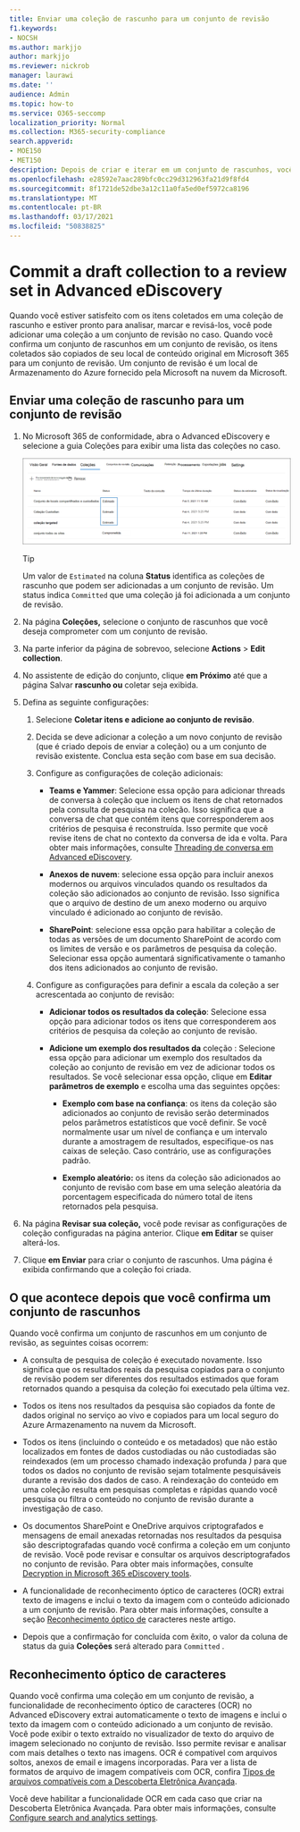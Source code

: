 ```yaml
---
title: Enviar uma coleção de rascunho para um conjunto de revisão
f1.keywords:
- NOCSH
ms.author: markjjo
author: markjjo
ms.reviewer: nickrob
manager: laurawi
ms.date: ''
audience: Admin
ms.topic: how-to
ms.service: O365-seccomp
localization_priority: Normal
ms.collection: M365-security-compliance
search.appverid:
- MOE150
- MET150
description: Depois de criar e iterar em um conjunto de rascunhos, você pode confirma-lo em um conjunto de revisão. Quando você confirma um conjunto de rascunhos, os itens coletados são adicionados ao conjunto de revisão no caso. Depois que os itens coletados estão no conjunto de revisão, você pode analisar, revisar e exportá-los.
ms.openlocfilehash: e28592e7aac289bfc0cc29d312963fa21d9f8fd4
ms.sourcegitcommit: 8f1721de52dbe3a12c11a0fa5ed0ef5972ca8196
ms.translationtype: MT
ms.contentlocale: pt-BR
ms.lasthandoff: 03/17/2021
ms.locfileid: "50838825"
---
```

# <a name="commit-a-draft-collection-to-a-review-set-in-advanced-ediscovery"></a>Commit a draft collection to a review set in Advanced eDiscovery

Quando você estiver satisfeito com os itens coletados em uma coleção de rascunho e estiver pronto para analisar, marcar e revisá-los, você pode adicionar uma coleção a um conjunto de revisão no caso. Quando você confirma um conjunto de rascunhos em um conjunto de revisão, os itens coletados são copiados de seu local de conteúdo original em Microsoft 365 para um conjunto de revisão. Um conjunto de revisão é um local de Armazenamento do Azure fornecido pela Microsoft na nuvem da Microsoft.

## <a name="commit-a-draft-collection-to-a-review-set"></a>Enviar uma coleção de rascunho para um conjunto de revisão

1. No Microsoft 365 de conformidade, abra o Advanced eDiscovery e selecione a  guia Coleções para exibir uma lista das coleções no caso.

   ![Lista de coleções em um caso](../media/CommitDraftCollections1.png)

   > [!TIP]
   > Um valor de `Estimated` na coluna **Status** identifica as coleções de rascunho que podem ser adicionadas a um conjunto de revisão. Um status indica `Committed` que uma coleção já foi adicionada a um conjunto de revisão.

2. Na página **Coleções,** selecione o conjunto de rascunhos que você deseja comprometer com um conjunto de revisão.

3. Na parte inferior da página de sobrevoo, selecione **Actions**  >  **Edit collection**.

4. No assistente de edição do conjunto, clique **em Próximo** até que a página Salvar **rascunho ou** coletar seja exibida.

5. Defina as seguinte configurações:

   1. Selecione **Coletar itens e adicione ao conjunto de revisão**.

   2. Decida se deve adicionar a coleção a um novo conjunto de revisão (que é criado depois de enviar a coleção) ou a um conjunto de revisão existente. Conclua esta seção com base em sua decisão.

   3. Configure as configurações de coleção adicionais:

       - **Teams e Yammer**: Selecione essa opção para adicionar threads de conversa à coleção que incluem os itens de chat retornados pela consulta de pesquisa na coleção. Isso significa que a conversa de chat que contém itens que corresponderem aos critérios de pesquisa é reconstruída. Isso permite que você revise itens de chat no contexto da conversa de ida e volta. Para obter mais informações, consulte [Threading de conversa em Advanced eDiscovery](conversation-review-sets.md).

       - **Anexos de nuvem**: selecione essa opção para incluir anexos modernos ou arquivos vinculados quando os resultados da coleção são adicionados ao conjunto de revisão. Isso significa que o arquivo de destino de um anexo moderno ou arquivo vinculado é adicionado ao conjunto de revisão.

       - **SharePoint**: selecione essa opção para habilitar a coleção de todas as versões de um documento SharePoint de acordo com os limites de versão e os parâmetros de pesquisa da coleção. Selecionar essa opção aumentará significativamente o tamanho dos itens adicionados ao conjunto de revisão.

   4. Configure as configurações para definir a escala da coleção a ser acrescentada ao conjunto de revisão:

      - **Adicionar todos os resultados da coleção**: Selecione essa opção para adicionar todos os itens que corresponderem aos critérios de pesquisa da coleção ao conjunto de revisão.

      - **Adicione um exemplo dos resultados da** coleção : Selecione essa opção para adicionar um exemplo dos resultados da coleção ao conjunto de revisão em vez de adicionar todos os resultados. Se você selecionar essa opção, clique em **Editar parâmetros de exemplo** e escolha uma das seguintes opções:

         - **Exemplo com base na confiança**: os itens da coleção são adicionados ao conjunto de revisão serão determinados pelos parâmetros estatísticos que você definir. Se você normalmente usar um nível de confiança e um intervalo durante a amostragem de resultados, especifique-os nas caixas de seleção. Caso contrário, use as configurações padrão.

         - **Exemplo aleatório:** os itens da coleção são adicionados ao conjunto de revisão com base em uma seleção aleatória da porcentagem especificada do número total de itens retornados pela pesquisa.

6. Na página **Revisar sua coleção,** você pode revisar as configurações de coleção configuradas na página anterior. Clique **em Editar** se quiser alterá-los.

7. Clique **em Enviar** para criar o conjunto de rascunhos. Uma página é exibida confirmando que a coleção foi criada.

## <a name="what-happens-after-you-commit-a-draft-collection"></a>O que acontece depois que você confirma um conjunto de rascunhos

Quando você confirma um conjunto de rascunhos em um conjunto de revisão, as seguintes coisas ocorrem:

- A consulta de pesquisa de coleção é executado novamente. Isso significa que os resultados reais da pesquisa copiados para o conjunto de revisão podem ser diferentes dos resultados estimados que foram retornados quando a pesquisa da coleção foi executado pela última vez.

- Todos os itens nos resultados da pesquisa são copiados da fonte de dados original no serviço ao vivo e copiados para um local seguro do Azure Armazenamento na nuvem da Microsoft.

- Todos os itens (incluindo o conteúdo e os metadados) que não estão localizados em fontes de dados custodiadas ou não custodiadas são reindexados (em um processo chamado indexação profunda *)* para que todos os dados no conjunto de revisão sejam totalmente pesquisáveis durante a revisão dos dados de caso. A reindexação do conteúdo em uma coleção resulta em pesquisas completas e rápidas quando você pesquisa ou filtra o conteúdo no conjunto de revisão durante a investigação de caso.

- Os documentos SharePoint e OneDrive arquivos criptografados e mensagens de email anexadas retornadas nos resultados da pesquisa são descriptografadas quando você confirma a coleção em um conjunto de revisão. Você pode revisar e consultar os arquivos descriptografados no conjunto de revisão. Para obter mais informações, consulte [Decryption in Microsoft 365 eDiscovery tools](ediscovery-decryption.md).

- A funcionalidade de reconhecimento óptico de caracteres (OCR) extrai texto de imagens e inclui o texto da imagem com o conteúdo adicionado a um conjunto de revisão. Para obter mais informações, consulte a seção [Reconhecimento óptico de](#optical-character-recognition) caracteres neste artigo.

- Depois que a confirmação for concluída com êxito, o valor da coluna de status da guia **Coleções** será alterado para `Committed` .

## <a name="optical-character-recognition"></a>Reconhecimento óptico de caracteres

Quando você confirma uma coleção em um conjunto de revisão, a funcionalidade de reconhecimento óptico de caracteres (OCR) no Advanced eDiscovery extrai automaticamente o texto de imagens e inclui o texto da imagem com o conteúdo adicionado a um conjunto de revisão. Você pode exibir o texto extraído no visualizador de texto do arquivo de imagem selecionado no conjunto de revisão. Isso permite revisar e analisar com mais detalhes o texto nas imagens. OCR é compatível com arquivos soltos, anexos de email e imagens incorporadas. Para ver a lista de formatos de arquivo de imagem compatíveis com OCR, confira [Tipos de arquivos compatíveis com a Descoberta Eletrônica Avançada](supported-filetypes-ediscovery20.md#image).

Você deve habilitar a funcionalidade OCR em cada caso que criar na Descoberta Eletrônica Avançada. Para obter mais informações, consulte [Configure search and analytics settings](configure-search-and-analytics-settings-in-advanced-ediscovery.md#optical-character-recognition-ocr).

